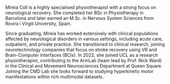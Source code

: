 Mireia Coll is a highly specialised physiotherapist with a strong focus on neurological recovery. She completed her BSc in Physiotherapy in Barcelona and later earned an M.Sc. in Nervous System Sciences from Rovira i Virgili University, Spain. 

Since graduating, Mireia has worked extensively with clinical populations affected by neurological disorders in various settings, including acute care, outpatient, and private practice. She transitioned to clinical research, joining neurotechnology companies that focus on stroke recovery using VR and Brain-Computer Interfaces (BCIs). In 2022, she joined UCL as a research physiotherapist, contributing to the ArmLab (team lead by Prof. Nick Ward) in the Clinical and Movement Neurosciences Department at Queen Square. Joining the CMD Lab she looks forward to studying hyperkinetic motor manifestations within rich multimodal datasets.